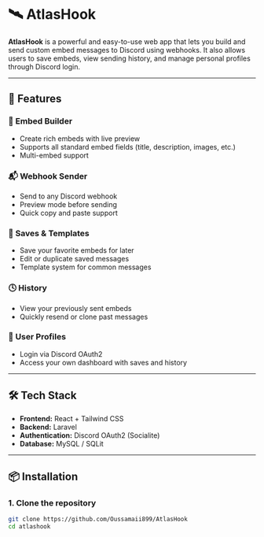 # 🛰️ AtlasHook

**AtlasHook** is a powerful and easy-to-use web app that lets you build and send custom embed messages to Discord using webhooks. It also allows users to save embeds, view sending history, and manage personal profiles through Discord login.

---

## 🚀 Features

### 🎨 Embed Builder
- Create rich embeds with live preview
- Supports all standard embed fields (title, description, images, etc.)
- Multi-embed support

### 📬 Webhook Sender
- Send to any Discord webhook
- Preview mode before sending
- Quick copy and paste support

### 💾 Saves & Templates
- Save your favorite embeds for later
- Edit or duplicate saved messages
- Template system for common messages

### 🕓 History
- View your previously sent embeds
- Quickly resend or clone past messages

### 👤 User Profiles
- Login via Discord OAuth2
- Access your own dashboard with saves and history

---

## 🛠 Tech Stack

- **Frontend:** React + Tailwind CSS
- **Backend:** Laravel
- **Authentication:** Discord OAuth2 (Socialite)
- **Database:** MySQL / SQLit

---

## 📦 Installation

### 1. Clone the repository
```bash
git clone https://github.com/Oussamaii899/AtlasHook
cd atlashook
